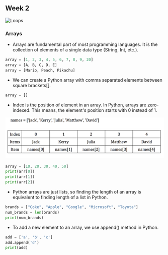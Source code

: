 ## Week 2 
![Loops](../imgs/loops.gif)

### Arrays
* Arrays are fundamental part of most programming languages. It is the collection of elements of a single data type (String, Int, etc.).

```python
array = [1, 2, 3, 4, 5, 6, 7, 8, 9, 20]
array = [A, B, C, D, E]
array = [Mario, Peach, Pikachu]
```

* We can create a Python array with comma separated elements between square brackets[].

```python
array = []
```

* Index is the position of element in an array. In Python, arrays are zero-indexed. This means, the element's position starts with 0 instead of 1.

![index](../imgs/arrayIndex.png)


```python
array = [10, 20, 30, 40, 50]
print(arr[0])
print(arr[1])
print(arr[2])
```

* Python arrays are just lists, so finding the length of an array is equivalent to finding length of a list in Python.

```python
brands = ["Coke", "Apple", "Google", "Microsoft", "Toyota"]
num_brands = len(brands)
print(num_brands)
```

* To add a new element to an array, we use append() method in Python.
```python
add = ['a', 'b', 'c']
add.append('d')
print(add)
```

